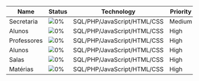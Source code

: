 | Name | Status | Technology | Priority |
| --- | --- | --- | --- |
| Secretaria | ![0%](http://progressed.io/bar/0) | SQL/PHP/JavaScript/HTML/CSS | Medium |
| Alunos | ![0%](http://progressed.io/bar/0) | SQL/PHP/JavaScript/HTML/CSS | High |
| Professores | ![0%](http://progressed.io/bar/0) | SQL/PHP/JavaScript/HTML/CSS | High |
| Alunos | ![0%](http://progressed.io/bar/0) | SQL/PHP/JavaScript/HTML/CSS | High |
| Salas | ![0%](http://progressed.io/bar/0) | SQL/PHP/JavaScript/HTML/CSS | High |
| Matérias | ![0%](http://progressed.io/bar/0) | SQL/PHP/JavaScript/HTML/CSS | High |